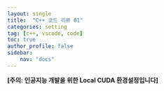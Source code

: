 ```yaml
---
layout: single
title:  "C++ 코드 리뷰 01"
categories: setting
tag: [c++, vscode, code]
toc: true
author_profile: false
sidebar:
    nav: "docs"
---
```


**[주의: 인공지능 개발을 위한 Local CUDA 환경설정입니다]**